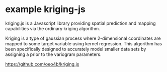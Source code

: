 # example kriging-js

kriging.js is a Javascript library providing spatial prediction and mapping capabilities via the ordinary kriging algorithm.

Kriging is a type of gaussian process where 2-dimensional coordinates are mapped to some target variable using kernel regression. This algorithm has been specifically designed to accurately model smaller data sets by assigning a prior to the variogram parameters.

https://github.com/oeo4b/kriging.js